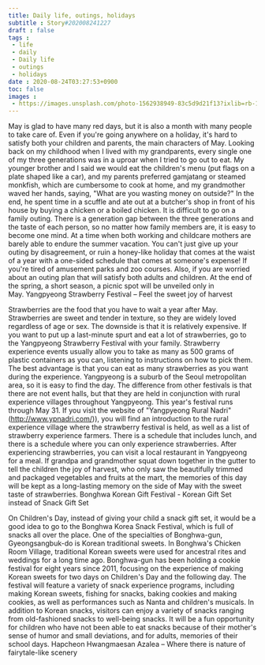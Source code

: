 ```yaml
---
title: Daily life, outings, holidays
subtitle : Story#202008241227
draft : false
tags :
 - life
 - daily
 - Daily life
 - outings
 - holidays
date : 2020-08-24T03:27:53+0900
toc: false
images : 
 - https://images.unsplash.com/photo-1562938949-83c5d9d21f13?ixlib=rb-1.2.1&q=80&fm=jpg&crop=entropy&cs=tinysrgb&w=1080&fit=max&ixid=eyJhcHBfaWQiOjE1NTU0OX0
---
```


May is glad to have many red days, but it is also a month with many people to take care of. Even if you're going anywhere on a holiday, it's hard to satisfy both your children and parents, the main characters of May. Looking back on my childhood when I lived with my grandparents, every single one of my three generations was in a uproar when I tried to go out to eat. My younger brother and I said we would eat the children's menu (put flags on a plate shaped like a car), and my parents preferred gamjatang or steamed monkfish, which are cumbersome to cook at home, and my grandmother waved her hands, saying, "What are you wasting money on outside?" In the end, he spent time in a scuffle and ate out at a butcher's shop in front of his house by buying a chicken or a boiled chicken. It is difficult to go on a family outing. There is a generation gap between the three generations and the taste of each person, so no matter how family members are, it is easy to become one mind. At a time when both working and childcare mothers are barely able to endure the summer vacation. You can't just give up your outing by disagreement, or ruin a honey-like holiday that comes at the waist of a year with a one-sided schedule that comes at someone's expense! If you're tired of amusement parks and zoo courses. Also, if you are worried about an outing plan that will satisfy both adults and children. At the end of the spring, a short season, a picnic spot will be unveiled only in May. Yangpyeong Strawberry Festival – Feel the sweet joy of harvest  

Strawberries are the food that you have to wait a year after May. Strawberries are sweet and tender in texture, so they are widely loved regardless of age or sex. The downside is that it is relatively expensive. If you want to put up a last-minute spurt and eat a lot of strawberries, go to the Yangpyeong Strawberry Festival with your family. Strawberry experience events usually allow you to take as many as 500 grams of plastic containers as you can, listening to instructions on how to pick them. The best advantage is that you can eat as many strawberries as you want during the experience. Yangpyeong is a suburb of the Seoul metropolitan area, so it is easy to find the day. The difference from other festivals is that there are not event halls, but that they are held in conjunction with rural experience villages throughout Yangpyeong. This year's festival runs through May 31. If you visit the website of "Yangpyeong Rural Nadri" (http://www.ypnadri.com/)), you will find an introduction to the rural experience village where the strawberry festival is held, as well as a list of strawberry experience farmers. There is a schedule that includes lunch, and there is a schedule where you can only experience strawberries. After experiencing strawberries, you can visit a local restaurant in Yangpyeong for a meal. If grandpa and grandmother squat down together in the gutter to tell the children the joy of harvest, who only saw the beautifully trimmed and packaged vegetables and fruits at the mart, the memories of this day will be kept as a long-lasting memory on the side of May with the sweet taste of strawberries. Bonghwa Korean Gift Festival - Korean Gift Set instead of Snack Gift Set  

On Children's Day, instead of giving your child a snack gift set, it would be a good idea to go to the Bonghwa Korea Snack Festival, which is full of snacks all over the place. One of the specialties of Bonghwa-gun, Gyeongsangbuk-do is Korean traditional sweets. In Bonghwa's Chicken Room Village, traditional Korean sweets were used for ancestral rites and weddings for a long time ago. Bonghwa-gun has been holding a cookie festival for eight years since 2011, focusing on the experience of making Korean sweets for two days on Children's Day and the following day. The festival will feature a variety of snack experience programs, including making Korean sweets, fishing for snacks, baking cookies and making cookies, as well as performances such as Nanta and children's musicals. In addition to Korean snacks, visitors can enjoy a variety of snacks ranging from old-fashioned snacks to well-being snacks. It will be a fun opportunity for children who have not been able to eat snacks because of their mother's sense of humor and small deviations, and for adults, memories of their school days. Hapcheon Hwangmaesan Azalea – Where there is nature of fairytale-like scenery  

  

